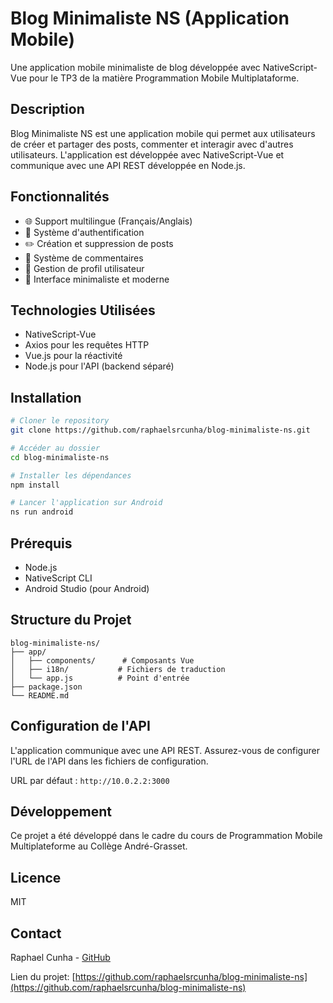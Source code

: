 # Blog Minimaliste NS (Application Mobile)

Une application mobile minimaliste de blog développée avec NativeScript-Vue pour le TP3 de la matière Programmation Mobile Multiplataforme.

## Description

Blog Minimaliste NS est une application mobile qui permet aux utilisateurs de créer et partager des posts, commenter et interagir avec d'autres utilisateurs. L'application est développée avec NativeScript-Vue et communique avec une API REST développée en Node.js.

## Fonctionnalités

- 🌐 Support multilingue (Français/Anglais)
- 👤 Système d'authentification
- ✏️ Création et suppression de posts
- 💬 Système de commentaires
- 👥 Gestion de profil utilisateur
- 🎨 Interface minimaliste et moderne

## Technologies Utilisées

- NativeScript-Vue
- Axios pour les requêtes HTTP
- Vue.js pour la réactivité
- Node.js pour l'API (backend séparé)

## Installation

```bash
# Cloner le repository
git clone https://github.com/raphaelsrcunha/blog-minimaliste-ns.git

# Accéder au dossier
cd blog-minimaliste-ns

# Installer les dépendances
npm install

# Lancer l'application sur Android
ns run android

```

## Prérequis

- Node.js
- NativeScript CLI
- Android Studio (pour Android)

## Structure du Projet

```
blog-minimaliste-ns/
├── app/
│   ├── components/      # Composants Vue
│   ├── i18n/           # Fichiers de traduction
│   └── app.js          # Point d'entrée
├── package.json
└── README.md
```

## Configuration de l'API

L'application communique avec une API REST. Assurez-vous de configurer l'URL de l'API dans les fichiers de configuration.

URL par défaut : `http://10.0.2.2:3000`

## Développement

Ce projet a été développé dans le cadre du cours de Programmation Mobile Multiplateforme au Collège André-Grasset.

## Licence

MIT

## Contact

Raphael Cunha - [GitHub](https://github.com/raphaelsrcunha)

Lien du projet: [https://github.com/raphaelsrcunha/blog-minimaliste-ns](https://github.com/raphaelsrcunha/blog-minimaliste-ns)
